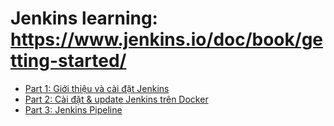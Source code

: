 # Jenkins learning: https://www.jenkins.io/doc/book/getting-started/

- [Part 1: Giới thiệu và cài đặt Jenkins](Part-1.md)
- [Part 2: Cài đặt & update Jenkins trên Docker](Part-2.md)
- [Part 3: Jenkins Pipeline](Part-3.md)